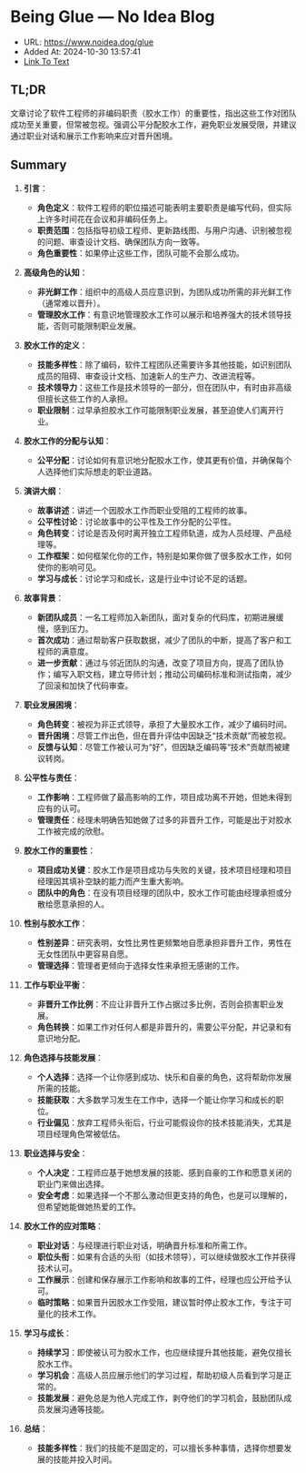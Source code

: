 # Being Glue — No Idea Blog
- URL: https://www.noidea.dog/glue
- Added At: 2024-10-30 13:57:41
- [Link To Text](2024-10-30-being-glue-—-no-idea-blog_raw.md)

## TL;DR
文章讨论了软件工程师的非编码职责（胶水工作）的重要性，指出这些工作对团队成功至关重要，但常被忽视。强调公平分配胶水工作，避免职业发展受限，并建议通过职业对话和展示工作影响来应对晋升困境。

## Summary
1. **引言**：
   - **角色定义**：软件工程师的职位描述可能表明主要职责是编写代码，但实际上许多时间花在会议和非编码任务上。
   - **职责范围**：包括指导初级工程师、更新路线图、与用户沟通、识别被忽视的问题、审查设计文档、确保团队方向一致等。
   - **角色重要性**：如果停止这些工作，团队可能不会那么成功。

2. **高级角色的认知**：
   - **非光鲜工作**：组织中的高级人员应意识到，为团队成功所需的非光鲜工作（通常难以晋升）。
   - **管理胶水工作**：有意识地管理胶水工作可以展示和培养强大的技术领导技能，否则可能限制职业发展。

3. **胶水工作的定义**：
   - **技能多样性**：除了编码，软件工程团队还需要许多其他技能，如识别团队成员的阻碍、审查设计文档、加速新人的生产力、改进流程等。
   - **技术领导力**：这些工作是技术领导的一部分，但在团队中，有时由非高级但擅长这些工作的人承担。
   - **职业限制**：过早承担胶水工作可能限制职业发展，甚至迫使人们离开行业。

4. **胶水工作的分配与认知**：
   - **公平分配**：讨论如何有意识地分配胶水工作，使其更有价值，并确保每个人选择他们实际想走的职业道路。

5. **演讲大纲**：
   - **故事讲述**：讲述一个因胶水工作而职业受阻的工程师的故事。
   - **公平性讨论**：讨论故事中的公平性及工作分配的公平性。
   - **角色转变**：讨论是否及何时离开独立工程师轨道，成为人员经理、产品经理等。
   - **工作框架**：如何框架化你的工作，特别是如果你做了很多胶水工作，如何使你的影响可见。
   - **学习与成长**：讨论学习和成长，这是行业中讨论不足的话题。

6. **故事背景**：
   - **新团队成员**：一名工程师加入新团队，面对复杂的代码库，初期进展缓慢，感到压力。
   - **首次成功**：通过帮助客户获取数据，减少了团队的中断，提高了客户和工程师的满意度。
   - **进一步贡献**：通过与邻近团队的沟通，改变了项目方向，提高了团队协作；编写入职文档，建立导师计划；推动公司编码标准和测试指南，减少了回滚和加快了代码审查。

7. **职业发展困境**：
   - **角色转变**：被视为非正式领导，承担了大量胶水工作，减少了编码时间。
   - **晋升困境**：尽管工作出色，但在晋升评估中因缺乏“技术贡献”而被忽视。
   - **反馈与认知**：尽管工作被认可为“好”，但因缺乏编码等“技术”贡献而被建议转岗。

8. **公平性与责任**：
   - **工作影响**：工程师做了最高影响的工作，项目成功离不开她，但她未得到应有的认可。
   - **管理责任**：经理未明确告知她做了过多的非晋升工作，可能是出于对胶水工作被完成的欣慰。

9. **胶水工作的重要性**：
   - **项目成功关键**：胶水工作是项目成功与失败的关键，技术项目经理和项目经理因其填补空缺的能力而产生重大影响。
   - **团队中的角色**：在没有项目经理的团队中，胶水工作可能由经理承担或分散给愿意承担的人。

10. **性别与胶水工作**：
    - **性别差异**：研究表明，女性比男性更频繁地自愿承担非晋升工作，男性在无女性团队中更容易自愿。
    - **管理选择**：管理者更倾向于选择女性来承担无感谢的工作。

11. **工作与职业平衡**：
    - **非晋升工作比例**：不应让非晋升工作占据过多比例，否则会损害职业发展。
    - **角色转换**：如果工作对任何人都是非晋升的，需要公平分配，并记录和有意识地分配。

12. **角色选择与技能发展**：
    - **个人选择**：选择一个让你感到成功、快乐和自豪的角色，这将帮助你发展所需的技能。
    - **技能获取**：大多数学习发生在工作中，选择一个能让你学习和成长的职位。
    - **行业偏见**：放弃工程师头衔后，行业可能假设你的技术技能消失，尤其是项目经理角色常被低估。

13. **职业选择与安全**：
    - **个人决定**：工程师应基于她想发展的技能、感到自豪的工作和愿意关闭的职业门来做出选择。
    - **安全考虑**：如果选择一个不那么激动但更支持的角色，也是可以理解的，但希望她能做她热爱的工作。

14. **胶水工作的应对策略**：
    - **职业对话**：与经理进行职业对话，明确晋升标准和所需工作。
    - **职位头衔**：如果有合适的头衔（如技术领导），可以继续做胶水工作并获得技术认可。
    - **工作展示**：创建和保存展示工作影响和故事的工件，经理也应公开给予认可。
    - **临时策略**：如果晋升因胶水工作受阻，建议暂时停止胶水工作，专注于可量化的技术工作。

15. **学习与成长**：
    - **持续学习**：即使被认可为胶水工作，也应继续提升其他技能，避免仅擅长胶水工作。
    - **学习机会**：高级人员应展示他们的学习过程，帮助初级人员看到学习是正常的。
    - **技能发展**：避免总是为他人完成工作，剥夺他们的学习机会，鼓励团队成员发展沟通等技能。

16. **总结**：
    - **技能多样性**：我们的技能不是固定的，可以擅长多种事情，选择你想要发展的技能并投入时间。
